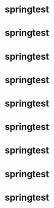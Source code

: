 # springtest
# springtest
# springtest
# springtest
# springtest
# springtest
# springtest
# springtest
# springtest
